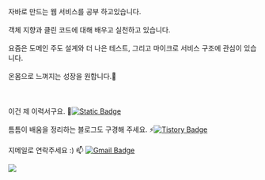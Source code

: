 
자바로 만드는 웹 서비스를 공부 하고있습니다.
<BR/><BR/>
객체 지향과 클린 코드에 대해 배우고 실천하고 있습니다.
<BR/><BR/>
요즘은 도메인 주도 설계와 더 나은 테스트, 그리고 마이크로 서비스 구조에 관심이 있습니다.
<BR/><BR/>
온몸으로 느껴지는 성장을 원합니다.🌱
<BR/><BR/>
<BR/><BR/>
이건 제 이력서구요.
📑[![Static Badge](https://img.shields.io/badge/이력서-resume-blue)](https://www.notion.so/b24248ff593c4f249cb75f6d45e49ce4?pvs=4)
<BR/><BR/>
틈틈이 배움을 정리하는 블로그도 구경해 주세요.
⚡[![Tistory Badge](https://img.shields.io/badge/-Tistory-orange?style=flat-square)](http://ktae23.tistory.com/)
<BR/><BR/>
지메일로 연락주세요 :)
 📫  [![Gmail Badge](https://img.shields.io/badge/Gmail-EA4335?style=flat&logo=Gmail&logoColor=white)](mailto:pktpkt8917@gmail.com)

<img src="https://github-readme-stats.vercel.app/api?username=ktae23&theme=tokyonight&show_icons=true&hide=stars,issues" />

<!--
[![Solved.ac
프로필](http://mazassumnida.wtf/api/generate_badge?boj=ktae23)](https://solved.ac/ktae23)
-->
<!--
**ktae23/ktae23** is a ✨ _special_ ✨ repository because its `README.md` (this file) appears on your GitHub profile.

Here are some ideas to get you started:

- 🔭 I’m currently working on ...
- 🌱 I’m currently learning ...
- 👯 I’m looking to collaborate on ...
- 🤔 I’m looking for help with ...
- 💬 Ask me about ...
- 📫 How to reach me: ...
- 😄 Pronouns: ...
- ⚡ Fun fact: ...
-->
